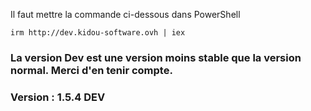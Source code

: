 Il faut mettre la commande ci-dessous dans PowerShell

```irm http://dev.kidou-software.ovh | iex```

### La version Dev est une version moins stable que la version normal. Merci d'en tenir compte.

### Version : 1.5.4 DEV
